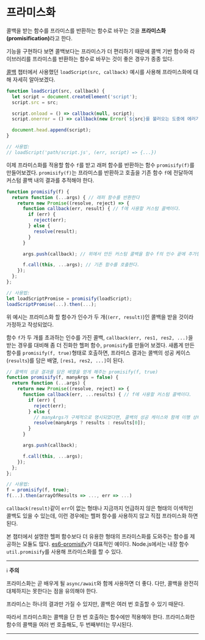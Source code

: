 # 프라미스화
콜백을 받는 함수를 프라미스를 반환하는 함수로 바꾸는 것을 <strong>프라미스화(promisification)</strong>라고 한다.

기능을 구현하다 보면 콜백보다는 프라미스가 더 편리하기 때문에 콜백 기반 함수와 라이브러리를 프라미스를 반환하는 함수로 바꾸는 것이 좋은 경우가 종종 있다.

[콜백](https://github.com/autroshot/studyroom/blob/main/01-javascript/01-%EC%BD%94%EC%96%B4%20%EC%9E%90%EB%B0%94%EC%8A%A4%ED%81%AC%EB%A6%BD%ED%8A%B8/11-%ED%94%84%EB%9D%BC%EB%AF%B8%EC%8A%A4%EC%99%80%20async%2C%20await/01-%EC%BD%9C%EB%B0%B1.md#%EC%BD%9C%EB%B0%B1) 챕터에서 사용했던 `loadScript(src, callback)` 예시를 사용해 프라미스화에 대해 자세히 알아보겠다.
```js run
function loadScript(src, callback) {
  let script = document.createElement('script');
  script.src = src;

  script.onload = () => callback(null, script);
  script.onerror = () => callback(new Error(`${src}를 불러오는 도중에 에러가 발생함`));

  document.head.append(script);
}

// 사용법:
// loadScript('path/script.js', (err, script) => {...})
```
이제 프라미스화를 적용할 함수 `f`를 받고 래퍼 함수를 반환하는 함수 `promisify(f)`를 만들어보겠다. `promisify(f)`는 프라미스를 반환하고 호출을 기존 함수 `f`에 전달하여 커스텀 콜백 내의 결과를 추적해야 한다.
```js
function promisify(f) {
  return function (...args) { // 래퍼 함수를 반환한다
    return new Promise((resolve, reject) => {
      function callback(err, result) { // f에 사용할 커스텀 콜백이다.
        if (err) {
          reject(err);
        } else {
          resolve(result);
        }
      }

      args.push(callback); // 위에서 만든 커스텀 콜백을 함수 f의 인수 끝에 추가한다.

      f.call(this, ...args); // 기존 함수를 호출한다.
    });
  };
};

// 사용법:
let loadScriptPromise = promisify(loadScript);
loadScriptPromise(...).then(...);
```
위 예시는 프라미스화 할 함수가 인수가 두 개(`(err, result)`)인 콜백을 받을 것이라 가정하고 작성되었다.

함수 `f`가 두 개를 초과하는 인수를 가진 콜백, `callback(err, res1, res2, ...)`을 받는 경우를 대비해 좀 더 진화한 헬퍼 함수, `promisify`를 만들어 보겠다. 새롭게 만든 함수를 `promisify(f, true)`형태로 호출하면, 프라미스 결과는 콜백의 성공 케이스(`results`)를 담은 배열, `[res1, res2, ...]`이 된다.
```js
// 콜백의 성공 결과를 담은 배열을 얻게 해주는 promisify(f, true)
function promisify(f, manyArgs = false) {
  return function (...args) {
    return new Promise((resolve, reject) => {
      function callback(err, ...results) { // f에 사용할 커스텀 콜백이다.
        if (err) {
          reject(err);
        } else {
          // manyArgs가 구체적으로 명시되었다면, 콜백의 성공 케이스와 함께 이행 상태가 된다.
          resolve(manyArgs ? results : results[0]);
        }
      }

      args.push(callback);

      f.call(this, ...args);
    });
  };
};

// 사용법:
f = promisify(f, true);
f(...).then(arrayOfResults => ..., err => ...)
```
`callback(result)`같이 `err`이 없는 형태나 지금까지 언급하지 않은 형태의 이색적인 콜백도 있을 수 있는데, 이런 경우에는 헬퍼 함수를 사용하지 않고 직접 프라미스화 하면 된다.

본 챕터에서 설명한 헬퍼 함수보다 더 유용한 형태의 프라미스화를 도와주는 함수를 제공하는 모듈도 많다. [es6-promisify](https://github.com/digitaldesignlabs/es6-promisify)가 대표적인 예이다. Node.js에서는 내장 함수 `util.promisify`를 사용해 프라미스화를 할 수 있다.

---
:information_source: **주의**

프라미스화는 곧 배우게 될  `async/await`와 함께 사용하면 더 좋다. 다만, 콜백을 완전히 대체하지는 못한다는 점을 유의해야 한다.

프라미스는 하나의 결과만 가질 수 있지만, 콜백은 여러 번 호출할 수 있기 때문다.

따라서 프라미스화는 콜백을 단 한 번 호출하는 함수에만 적용해야 한다. 프라미스화한 함수의 콜백을 여러 번 호출해도, 두 번째부터는 무시된다.

---
